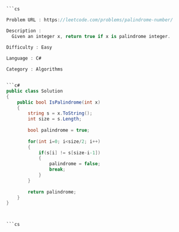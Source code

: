 
```cs 


```cs 

Problem URL : https://leetcode.com/problems/palindrome-number/

Description :
  Given an integer x, return true if x is palindrome integer.
  
Difficulty : Easy

Language : C#

Category : Algorithms 


```c#
public class Solution 
{
    public bool IsPalindrome(int x)
    {
        string s = x.ToString();
        int size = s.Length;
        
        bool palindrome = true;
        
        for(int i=0; i<size/2; i++)
        {
            if(s[i] != s[size-i-1])
            {
                palindrome = false;
                break;
            }
        }
        
        return palindrome;
    }
}
```

```cs 


```cs 

